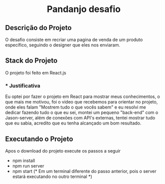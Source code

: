 <h1 align="center">Pandanjo desafio</h1>

## Descrição do Projeto

<p>O desafio consiste em recriar uma pagina de venda de um produto específico, seguindo o designer que eles nos enviaram.</p>

## Stack do Projeto

<p>O projeto foi feito em React.js</p>

### \* Justificativa

<p>Eu optei por fazer o projeto em React para mostrar meus conhecimentos, o que mais me motivou, foi o video que recebemos para orientar no projeto, onde eles falam "Mostrem tudo o que vocês sabem" e eu resolvi me dedicar fazendo tudo o que eu sei, montei um pequeno "back-end" com o Jason-server, além de conexões com API's externas, tentei mostrar tudo que eu sabia, acredito que eu tenha alcançado um bom resultado. </p>

## Executando o Projeto

<p>Apos o download do projeto execute os passos a seguir</p>
<ul>
  <li>npm install</li>
  <li>npm run server</li>
  <li>npm start (* Em um terminal diferente do passo anterior, pois o server estará executando no outro terminal *)</li>
</ul>
